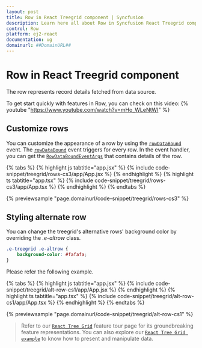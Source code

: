 ```yaml
---
layout: post
title: Row in React Treegrid component | Syncfusion
description: Learn here all about Row in Syncfusion React Treegrid component of Syncfusion Essential JS 2 and more.
control: Row 
platform: ej2-react
documentation: ug
domainurl: ##DomainURL##
---
```


# Row in React Treegrid component

The row represents record details fetched from data source.

To get start quickly with features in Row, you can check on this video:
{% youtube "https://www.youtube.com/watch?v=mHo_WLeNtWI" %}

## Customize rows

You can customize the appearance of a row by using the [`rowDataBound`](https://ej2.syncfusion.com/react/documentation/api/treegrid/#rowdatabound) event. The [`rowDataBound`](https://ej2.syncfusion.com/react/documentation/api/treegrid/#rowdatabound) event triggers for every row. In the event handler, you can get the [`RowDataBoundEventArgs`](https://ej2.syncfusion.com/react/documentation/api/grid/rowDataBoundEventArgs/) that contains details of the row.

{% tabs %}
{% highlight js tabtitle="app.jsx" %}
{% include code-snippet/treegrid/rows-cs3/app/App.jsx %}
{% endhighlight %}
{% highlight ts tabtitle="app.tsx" %}
{% include code-snippet/treegrid/rows-cs3/app/App.tsx %}
{% endhighlight %}
{% endtabs %}

 {% previewsample "page.domainurl/code-snippet/treegrid/rows-cs3" %}

## Styling alternate row

You can change the treegrid's alternative rows' background color by overriding the *.e-altrow* class.

```css
.e-treegrid .e-altrow {
    background-color: #fafafa;
}
```

Please refer the following example.

{% tabs %}
{% highlight js tabtitle="app.jsx" %}
{% include code-snippet/treegrid/alt-row-cs1/app/App.jsx %}
{% endhighlight %}
{% highlight ts tabtitle="app.tsx" %}
{% include code-snippet/treegrid/alt-row-cs1/app/App.tsx %}
{% endhighlight %}
{% endtabs %}

 {% previewsample "page.domainurl/code-snippet/treegrid/alt-row-cs1" %}

> Refer to our [`React Tree Grid`](https://www.syncfusion.com/react-components/react-tree-grid) feature tour page for its groundbreaking feature representations. You can also explore our [`React Tree Grid example`](https://ej2.syncfusion.com/react/demos/#/material/treegrid/treegrid-overview) to know how to present and manipulate data.
